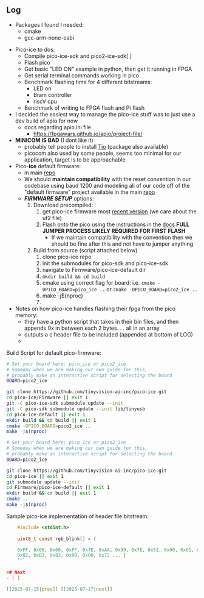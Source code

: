 ## Log
* Packages I found I needed:
	* cmake
	* gcc-arm-none-eabi
- Pico-ice to dos:
	- Compile pico-ice-sdk and pico2-ice-sdk[ ]
	- Flash pico
	- Get basic "LED ON" example in python, then get it running in FPGA
	- Get serial terminal commands working in pico
	- Benchmark flashing time for 4 different bitstreams: 
		- LED on
		- Bram controller
		- riscV cpu
	- Benchmark of writing to FPGA flash and Pi flash
- I decided the easiest way to manage the pico-ice stuff was to just use a dev build of apio for now
	- docs regarding apio.ini file
		- https://fpgawars.github.io/apio/project-file/
- **MINICOM IS BAD** (I dont like it)
	- probably tell people to install [Tio](https://github.com/tio/tio) (package also available)
	- picocom also used by some people, seems too minimal for our application, target is to be approachable
- Pico-**ice** default firmware:
	- in main [repo](https://github.com/tinyvision-ai-inc/pico-ice/tree/main/Firmware/pico-ice-default)
	- We should **maintain compatibility** with the reset convention in our codebase using baud 1200 and modeling all of our code off of the "default firmware" project available in the main [repo]()
	- ***FIRMWARE SETUP*** options:
		1. Download precompiled:
			1. get pico-ice firmware most [recent version](https://github.com/tinyvision-ai-inc/pico-ice/releases) (we care about the uf2 file)
			2. Flash onto the pico using the instructions in the [docs](https://pico-ice.tinyvision.ai/md_programming__the__mcu.html) **FULL JUMPER PROCESS LIKELY REQUIRED FOR FIRST FLASH**
				*  If we maintain compatibility with the convention then we should be fine after this and not have to jumper anything
		2. Build from source (script attached below)
			1. clone pico-ice repo
			2. init the submodules for pico-sdk and pico-ice-sdk
			3. navigate to Firmware/pico-ice-default dir
			4.  `mkdir build && cd build`
			5. cmake using correct flag for board: i.e. `cmake -DPICO_BOARD=pico_ice ..` or `cmake -DPICO_BOARD=pico2_ice ..`
			6. make -j$(nproc)
			7. 
- Notes on how pico-ice handles flashing their fpga from the pico memory:
	- they have a python script that takes in their bin files, and then appends 0x in between each 2 bytes. . . all in an array
	- outputs a c header file to be included (appended at bottom of LOG)
	- 

Build Script for default pico-firmware:
``` bash
# Set your board here: pico_ice or pico2_ice
# Someday when we are making our own guide for this,
# probably make an interactive script for selecting the board
BOARD=pico2_ice

git clone https://github.com/tinyvision-ai-inc/pico-ice.git
cd pico-ice/Firmware || exit 1
git -C pico-ice-sdk submodule update --init
git -C pico-sdk submodule update --init lib/tinyusb
cd pico-ice-default || exit 1
mkdir build && cd build || exit 1
cmake -DPICO_BOARD=pico2_ice ..
make -j$(nproc)
```


``` bash
# Set your board here: pico_ice or pico2_ice
# Someday when we are making our own guide for this,
# probably make an interactive script for selecting the board
BOARD=pico2_ice

git clone https://github.com/tinyvision-ai-inc/pico-ice.git
cd pico-ice || exit 1
git submodule update --init
cd Firmware/pico-ice-default || exit 1
mkdir build && cd build || exit 1
cmake ..
make -j$(nproc)
```


Sample pico-ice implementation of header file bitstream:
``` c
	#include <stdint.h>
	
	uint8_t const rgb_blink[] = {

	0xFF, 0x00, 0x00, 0xFF, 0x7E, 0xAA, 0x99, 0x7E, 0x51, 0x00, 0x01, 0x05, 0x92, 0x00, 0x20, 0x62,
	0x02, 0xB3, 0x82, 0x00, 0x00, 0x72 ... }
	```
	
## Next
- [ ]

[[2025-07-15|prev]] [[2025-07-17|next]]
